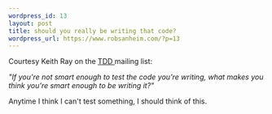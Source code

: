 ```yaml
--- 
wordpress_id: 13
layout: post
title: should you really be writing that code?
wordpress_url: https://www.robsanheim.com/?p=13
---
```

Courtesy Keith Ray on the <a href="https://groups.yahoo.com/group/testdrivendevelopment/">TDD </a>mailing list:

<em>"If you're not smart enough to test the code you're writing, what
makes you think you're smart enough to be writing it?"</em>

Anytime I think I can't test something, I should think of this.
